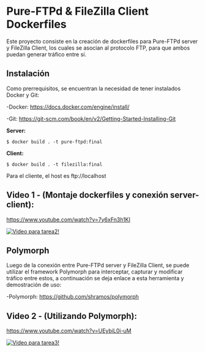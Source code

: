# Pure-FTPd & FileZilla Client Dockerfiles
Este proyecto consiste en la creación de dockerfiles para Pure-FTPd server y FileZilla Client, los cuales se asocian al protocolo FTP, para que ambos puedan generar tráfico entre sí.
## Instalación
Como prerrequisitos, se encuentran la necesidad de tener instalados Docker y Git:

-Docker: https://docs.docker.com/engine/install/

-Git:  https://git-scm.com/book/en/v2/Getting-Started-Installing-Git

**Server:**
```
$ docker build . -t pure-ftpd:final
```
**Client:**
```
$ docker build . -t filezilla:final
```
Para el cliente, el host es ftp://localhost

## Video 1 - (Montaje dockerfiles y conexión server-client):
https://www.youtube.com/watch?v=7y6xFn3h1KI

[![Video para tarea2!](https://i.imgur.com/CLVNjgA.jpeg)](https://youtu.be/7y6xFn3h1KI)

## Polymorph
Luego de la conexión entre Pure-FTPd server y FileZilla Client, se puede utilizar el framework Polymorph para interceptar, capturar y modificar tráfico entre estos, a continuación se deja enlace a esta herramienta y demostración de uso:

-Polymorph: https://github.com/shramos/polymorph

## Video 2 - (Utilizando Polymorph):
https://www.youtube.com/watch?v=UEybiL0i-uM

[![Video para tarea3!](https://1.bp.blogspot.com/-vn5etah3lqU/WuIBtO62BhI/AAAAAAAAr3U/x5C0B9gWX_cL2WMEBH09k3Hb5xiZo0G0QCLcBGAs/s1600/Poly00.jpg)](https://youtu.be/UEybiL0i-uM)

